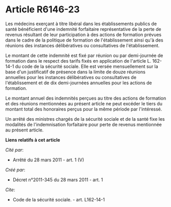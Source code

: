 # Article R6146-23

Les médecins exerçant à titre libéral dans les établissements publics de santé bénéficient d'une indemnité forfaitaire
représentative de la perte de revenus résultant de leur participation à des actions de formation prévues dans le cadre de la
politique de formation de l'établissement ainsi qu'à des réunions des instances délibératives ou consultatives de
l'établissement. 

Le montant de cette indemnité est fixé par réunion ou par demi-journée de formation dans le respect des tarifs fixés en
application de l'article L. 162-14-1 du code de la sécurité sociale. Elle est versée mensuellement sur la base d'un
justificatif de présence dans la limite de douze réunions annuelles pour les instances délibératives ou consultatives de
l'établissement et de dix demi-journées annuelles pour les actions de formation. 

Le montant annuel des indemnités perçues au titre des actions de formation et des réunions mentionnées au présent article ne
peut excéder le tiers du montant total des honoraires perçus pour la même période par l'intéressé. 

Un arrêté des ministres chargés de la sécurité sociale et de la santé fixe les modalités de l'indemnisation forfaitaire pour
perte de revenus mentionnée au présent article.

**Liens relatifs à cet article**

_Cité par_:

  - Arrêté du 28 mars 2011 - art. 1 (V)

_Créé par_:

  - Décret n°2011-345 du 28 mars 2011 - art. 1

_Cite_:

  - Code de la sécurité sociale. - art. L162-14-1
